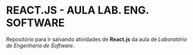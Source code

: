 # REACT.JS - AULA LAB. ENG. SOFTWARE

Repositório para ir salvando atividades de **React.js** da aula de *Laboratório de Engenharia de Software*.
